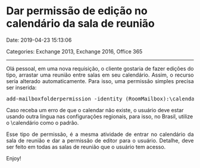 # Dar permissão de edição no calendário da sala de reunião

Date: 2019-04-23 15:13:06

Categories: Exchange 2013, Exchange 2016, Office 365

---

<p style="text-align: justify;">Olá pessoal, em uma nova requisição, o cliente gostaria de fazer edições do tipo, arrastar uma reunião entre salas em seu calendário. Assim, o recurso seria alterado automaticamente. Para isso, uma permissão simples precisa ser inserida:</p>
<pre>add-mailboxfolderpermission -identity (RoomMailbox):\calendar -user ("UserMailboxAddress") -accessrights Editor</pre>
<p>Caso receba um erro de que o calendar não existe, o usuário deve estar usando outra lingua nas configurações regionais, para isso, no Brasil, utilize o \calendário como o padrão.</p>
<p style="text-align: justify;">Esse tipo de permissão, é a mesma atividade de entrar no calendário da sala de reunião e dar a permissão de editor para o usuário. Detalhe, deve ser feito em todas as salas de reunião que o usuário tem acesso.</p>
<p>Enjoy!</p>
